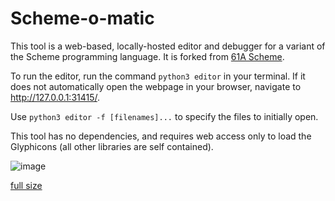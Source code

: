 # Scheme-o-matic
This tool is a web-based, locally-hosted editor and debugger for a
variant of the Scheme programming language. It is forked from [61A
Scheme](https://github.com/Cal-CS-61A-Staff/scheme_editor).

To run the editor, run the command `python3 editor` in your terminal.
If it does not automatically open the webpage in your browser,
navigate to <http://127.0.0.1:31415/>.

Use `python3 editor -f [filenames]...` to specify the files to
initially open.

This tool has no dependencies, and requires web access only to load
the Glyphicons (all other libraries are self contained).

![image](https://user-images.githubusercontent.com/18374604/54813780-8a6a6f00-4c4b-11e9-851a-17da50dd236a.png)

[full size](https://user-images.githubusercontent.com/18374604/54813780-8a6a6f00-4c4b-11e9-851a-17da50dd236a.png)
